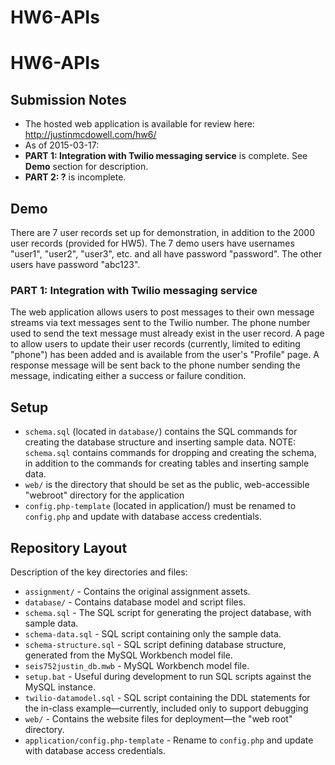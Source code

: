 # HW6-APIs

# HW6-APIs

## Submission Notes
* The hosted web application is available for review here: http://justinmcdowell.com/hw6/
* As of 2015-03-17:
 * **PART 1: Integration with Twilio messaging service** is complete. See **Demo** section for description.
 * **PART 2: ?** is incomplete.

## Demo
There are 7 user records set up for demonstration, in addition to the 2000 user records (provided for HW5). The 7 demo users have usernames "user1", "user2", "user3", etc. and all have password "password". The other users have password "abc123".

### PART 1: Integration with Twilio messaging service
The web application allows users to post messages to their own message streams via text messages sent to the Twilio number. The phone number used to send the text message must already exist in the user record. A page to allow users to update their user records (currently, limited to editing "phone") has been added and is available from the user's "Profile" page. A response message will be sent back to the phone number sending the message, indicating either a success or failure condition.

## Setup
* `schema.sql` (located in `database/`) contains the SQL commands for creating the database structure and inserting sample data. NOTE: `schema.sql` contains commands for dropping and creating the schema, in addition to the commands for creating tables and inserting sample data.
* `web/` is the directory that should be set as the public, web-accessible "webroot" directory for the application
* `config.php-template` (located in application/) must be renamed to `config.php` and update with database access credentials.

## Repository Layout

Description of the key directories and files:

* `assignment/` - Contains the original assignment assets.
* `database/` - Contains database model and script files.
* `schema.sql` - The SQL script for generating the project database, with sample data.
* `schema-data.sql` - SQL script containing only the sample data.
* `schema-structure.sql` - SQL script defining database structure, generated from the MySQL Workbench model file.
* `seis752justin_db.mwb` - MySQL Workbench model file.
* `setup.bat` - Useful during development to run SQL scripts against the MySQL instance.
* `twilio-datamodel.sql` - SQL script containing the DDL statements for the in-class example—currently, included only to support debugging
* `web/` - Contains the website files for deployment—the "web root" directory.
 * `application/config.php-template` - Rename to `config.php` and update with database access credentials.
